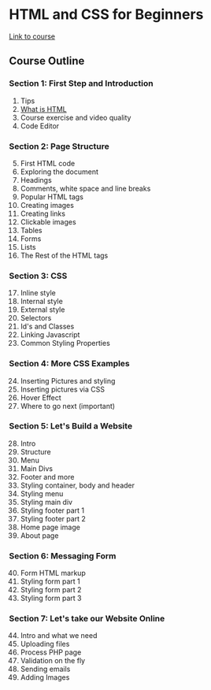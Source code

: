 # HTML and CSS for Beginners

[Link to course](https://www.udemy.com/course/html-and-css-for-beginners-crash-course-learn-fast-easy/learn/lecture/2311804#overview)

## Course Outline

### Section 1: First Step and Introduction

01. Tips
02. [What is HTML](https://github.com/iainaitken/courses/blob/main/udemy/HTML_CSS_for_beginners/notes/02-what-is-html.md)
03. Course exercise and video quality
04. Code Editor

### Section 2: Page Structure

05. First HTML code
06. Exploring the document
07. Headings
08. Comments, white space and line breaks
09. Popular HTML tags
10. Creating images
11. Creating links
12. Clickable images
13. Tables
14. Forms
15. Lists
16. The Rest of the HTML tags

### Section 3: CSS

17. Inline style
18. Internal style
19. External style
20. Selectors
21. Id's and Classes
22. Linking Javascript
23. Common Styling Properties

### Section 4: More CSS Examples

24. Inserting Pictures and styling
25. Inserting pictures via CSS
26. Hover Effect
27. Where to go next (important)  

### Section 5: Let's Build a Website

28.  Intro
29.  Structure
30.  Menu
31.  Main Divs
32.  Footer and more
33.  Styling container, body and header
34.  Styling menu
35.  Styling main div
36.  Styling footer part 1
37. Styling footer part 2
38. Home page image
39. About page

### Section 6: Messaging Form

40.  Form HTML markup
41.  Styling form part 1
42.  Styling form part 2
43.  Styling form part 3

### Section 7: Let's take our Website Online

44. Intro and what we need
45. Uploading files
46. Process PHP page
47. Validation on the fly
48. Sending emails
49. Adding Images
